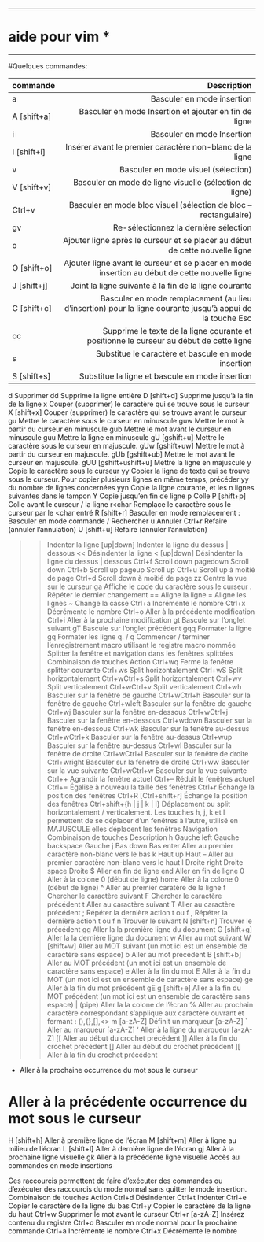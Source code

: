 ***********************************
#	  aide pour vim		  *
***********************************

#Quelques commandes:


|       commande                  |     Description                                                         |  
|-------------------------------- | ----------------------------------------------------------------------: |   
|  a                              |  Basculer en mode insertion                                             |       
|  A [shift+a]                    |  Basculer en mode Insertion et ajouter en fin de ligne                  |    
|  i                              |  Basculer en mode Insertion                                             |       
|	I [shift+i]               |	Insérer avant le premier caractère non-blanc de la ligne            |
|               v 	          |           Basculer en mode visuel (sélection)                           |
|   V [shift+v]                   |	Basculer en mode de ligne visuelle (sélection de ligne)             |
|     Ctrl+v                      | 	Basculer en mode bloc visuel (sélection de bloc – rectangulaire)    |
|         gv                      |	Re-sélectionnez la dernière sélection                               |  
|          o                      |Ajouter ligne après le curseur et se placer au début de cette nouvelle ligne |
|    O [shift+o]                  |Ajouter ligne avant le curseur et se placer en mode insertion au début de cette nouvelle ligne |
|        J [shift+j] 	          |   Joint la ligne suivante à la fin de la ligne courante                 |
|       C [shift+c]               |Basculer en mode remplacement (au lieu d’insertion) pour la ligne courante jusqu’à appui de la touche Esc |
|        cc                       |Supprime le texte de la ligne courante et positionne le curseur au début de cette ligne |
|         s                       |	Substitue le caractère et bascule en mode insertion                 |
|      S [shift+s]                |	Substitue la ligne et bascule en mode insertion                     |
d 	Supprimer
dd 	Supprime la ligne entière
D [shift+d] 	Supprime jusqu’à la fin de la ligne
x 	Couper (supprimer) le caractère qui se trouve sous le curseur
X [shift+x] 	Couper (supprimer) le caractère qui se trouve avant le curseur
gu 	Mettre le caractère sous le curseur en minuscule
guw 	Mettre le mot à partir du curseur en minuscule
gub 	Mettre le mot avant le curseur en minuscule
guu 	Mettre la ligne en minuscule
gU
[gshift+u] 	Mettre le caractère sous le curseur en majuscule.
gUw
[gshift+uw] 	Mettre le mot à partir du curseur en majuscule.
gUb
[gshift+ub] 	Mettre le mot avant le curseur en majuscule.
gUU
[gshift+ushift+u] 	Mettre la ligne en majuscule
y 	Copie le caractère sous le curseur
yy 	Copier la ligne de texte qui se trouve sous le curseur. Pour copier plusieurs lignes en même temps, précéder yy du nombre de lignes concernées
yyn 	Copie la ligne courante, et les n lignes suivantes dans le tampon
Y 	Copie jusqu’en fin de ligne
p 	Colle
P [shift+p] 	Colle avant le curseur / la ligne
r<char 	Remplace le caractère sous le curseur par le <char entré
R [shift+r] 	Basculer en mode remplacement
: 	Basculer en mode commande
/ 	Rechercher
u 	Annuler
Ctrl+r 	Refaire (annuler l’annulation)
U [shift+u] 	Refaire (annuler l’annulation)
>> 	Indenter la ligne
[up|down] 	Indenter la ligne du dessus | dessous
<< 	Désindenter la ligne
< [up|down] 	Désindenter la ligne du dessus | dessous
Ctrl+f 	Scroll down
pagedown 	Scroll down
Ctrl+b 	Scroll up
pageup 	Scroll up
Ctrl+u 	Scroll up à moitié de page
Ctrl+d 	Scroll down à moitié de page
zz 	Centre la vue sur le curseur
ga 	Affiche le code du caractère sous le curseur
. 	Répéter le dernier changement
== 	Aligne la ligne
= 	Aligne les lignes
~ 	Change la casse
Ctrl+a 	Incrémente le nombre
Ctrl+x 	Décrémente le nombre
Ctrl+o 	Aller à la précédente modification
Ctrl+i 	Aller à la prochaine modification
gt 	Bascule sur l’onglet suivant
gT 	Bascule sur l’onglet précédent
gqq 	Formater la ligne
gq 	Formater les ligne
q. / q 	Commencer / terminer l’enregistrement macro utilisant le registre macro nommée
Splitter la fenêtre et navigation dans les fenêtres splittées
Combinaison de touches 	Action
Ctrl+wq 	Ferme la fenêtre splitter courante
Ctrl+ws 	Split horizontalement
Ctrl+wS 	Split horizontalement
Ctrl+wCtrl+s 	Split horizontalement
Ctrl+wv 	Split verticalement
Ctrl+wCtrl+v 	Split verticalement
Ctrl+wh 	Basculer sur la fenêtre de gauche
Ctrl+wCtrl+h 	Basculer sur la fenêtre de gauche
Ctrl+wleft 	Basculer sur la fenêtre de gauche
Ctrl+wj 	Basculer sur la fenêtre en-dessous
Ctrl+wCtrl+j 	Basculer sur la fenêtre en-dessous
Ctrl+wdown 	Basculer sur la fenêtre en-dessous
Ctrl+wk 	Basculer sur la fenêtre au-dessus
Ctrl+wCtrl+k 	Basculer sur la fenêtre au-dessus
Ctrl+wup 	Basculer sur la fenêtre au-dessus
Ctrl+wl 	Basculer sur la fenêtre de droite
Ctrl+wCtrl+l 	Basculer sur la fenêtre de droite
Ctrl+wright 	Basculer sur la fenêtre de droite
Ctrl+ww 	Basculer sur la vue suivante
Ctrl+wCtrl+w 	Basculer sur la vue suivante
Ctrl++ 	Agrandir la fenêtre actuel
Ctrl+– 	Réduit le fenêtres actuel
Ctrl+= 	Égalise à nouveau la taille des fenêtres
Ctrl+r 	Échange la position des fenêtres
Ctrl+R
[Ctrl+shift+r] 	Échange la position des fenêtres
Ctrl+shift+{h | j | k | l} 	Déplacement ou split horizontalement / verticalement.
Les touches h, j, k et l permettent de se déplacer d’un fenêtres à l’autre, utilisé en MAJUSCULE elles déplacent les fenêtres
Navigation
Combinaison de touches 	Description
h 	Gauche
left 	Gauche
backspace 	Gauche
j 	Bas
down 	Bas
enter 	Aller au premier caractère non-blanc vers le bas
k 	Haut
up 	Haut
– 	Aller au premier caractère non-blanc vers le haut
l 	Droite
right 	Droite
space 	Droite
$ 	Aller en fin de ligne
end 	Aller en fin de ligne
0 	Aller à la colone 0 (début de ligne)
home 	Aller à la colone 0 (début de ligne)
^ 	Aller au premier caratère de la ligne
f<char> 	Chercher le caractère <char> suivant
F<char> 	Chercher le caractère <char> précédent
t<char> 	Aller au caractère <char> suivant
T<char> 	Aller au caractère <char> précédent
; 	Répéter la dernière action t<char> ou
f<char>
, 	Répéter la dernière action t<char> ou
f<char>
n 	Trouver le suivant
N [shift+n] 	Trouver le précédent
gg 	Aller la la première ligne du document
G [shift+g] 	Aller la la dernière ligne du document
w 	Aller au mot suivant
W [shift+w] 	Aller au MOT suivant (un mot ici est un ensemble de caractère sans espace)
b 	Aller au mot précédent
B [shift+b] 	Aller au MOT précédent (un mot ici est un ensemble de caractère sans espace)
e 	Aller à la fin du mot
E 	Aller à la fin du MOT (un mot ici est un ensemble de caractère sans espace)
ge 	Aller à la fin du mot précédent
gE
g [shift+e] 	Aller à la fin du MOT précédent (un mot ici est un ensemble de caractère sans espace)
| (pipe) 	Aller la la colone de l’écran
% 	Aller au prochain caractère correspondant s’applique aux caractère ouvrant et fermant : (),{},[],<>
m
[a-zA-Z] 	Définit un marqueur [a-zA-Z]
` 	Aller au marqueur [a-zA-Z]
‘ 	Aller à la ligne du marqueur [a-zA-Z]
[[ 	Aller au début du crochet précédent
]] 	Aller à la fin du crochet précédent
[] 	Aller au début du crochet précédent
][ 	Aller à la fin du crochet précédent
* 	Aller à la prochaine occurrence du mot sous le curseur
# 	Aller à la précédente occurrence du mot sous le curseur
H [shift+h] 	Aller à première ligne de l’écran
M [shift+m] 	Aller à ligne au milieu de l’écran
L [shift+l] 	Aller à dernière ligne de l’écran
gj 	Aller à la prochaine ligne visuelle
gk 	Aller à la précédente ligne visuelle
Accès au commandes en mode insertions

Ces raccourcis permettent de faire d’exécuter des commandes ou d’exécuter des raccourcis du mode normal sans quitter le mode insertion.
Combinaison de touches 	Action
Ctrl+d 	Désindenter
Ctrl+t 	Indenter
Ctrl+e 	Copier le caractère de la ligne du bas
Ctrl+y 	Copier le caractère de la ligne du haut
Ctrl+w 	Supprimer le mot avant le curseur
Ctrl+r [a-zA-Z] 	Insérez contenu du registre
Ctrl+o 	Basculer en mode normal pour la prochaine commande
Ctrl+a 	Incrémente le nombre
Ctrl+x 	Décrémente le nombre
